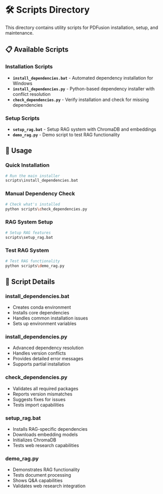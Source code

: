 # 🛠️ Scripts Directory

This directory contains utility scripts for PDFusion installation, setup, and maintenance.

## 📋 Available Scripts

### Installation Scripts
- **`install_dependencies.bat`** - Automated dependency installation for Windows
- **`install_dependencies.py`** - Python-based dependency installer with conflict resolution
- **`check_dependencies.py`** - Verify installation and check for missing dependencies

### Setup Scripts
- **`setup_rag.bat`** - Setup RAG system with ChromaDB and embeddings
- **`demo_rag.py`** - Demo script to test RAG functionality

## 🚀 Usage

### Quick Installation
```bash
# Run the main installer
scripts\install_dependencies.bat
```

### Manual Dependency Check
```bash
# Check what's installed
python scripts\check_dependencies.py
```

### RAG System Setup
```bash
# Setup RAG features
scripts\setup_rag.bat
```

### Test RAG System
```bash
# Test RAG functionality
python scripts\demo_rag.py
```

## 🔧 Script Details

### install_dependencies.bat
- Creates conda environment
- Installs core dependencies
- Handles common installation issues
- Sets up environment variables

### install_dependencies.py
- Advanced dependency resolution
- Handles version conflicts
- Provides detailed error messages
- Supports partial installation

### check_dependencies.py
- Validates all required packages
- Reports version mismatches
- Suggests fixes for issues
- Tests import capabilities

### setup_rag.bat
- Installs RAG-specific dependencies
- Downloads embedding models
- Initializes ChromaDB
- Tests web research capabilities

### demo_rag.py
- Demonstrates RAG functionality
- Tests document processing
- Shows Q&A capabilities
- Validates web research integration
